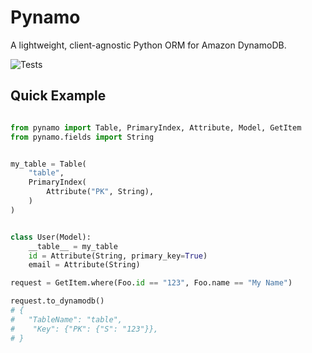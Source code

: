 # Pynamo

A lightweight, client-agnostic Python ORM for Amazon DynamoDB.

![Tests](https://github.com/pynamo/pynamo/actions/workflows/tests.yaml/badge.svg)

## Quick Example

```python

from pynamo import Table, PrimaryIndex, Attribute, Model, GetItem
from pynamo.fields import String


my_table = Table(
    "table",
    PrimaryIndex(
        Attribute("PK", String),
    )
)


class User(Model):
    __table__ = my_table
    id = Attribute(String, primary_key=True)
    email = Attribute(String)

request = GetItem.where(Foo.id == "123", Foo.name == "My Name")

request.to_dynamodb()
# {
#   "TableName": "table",
#    "Key": {"PK": {"S": "123"}},
# }

```

